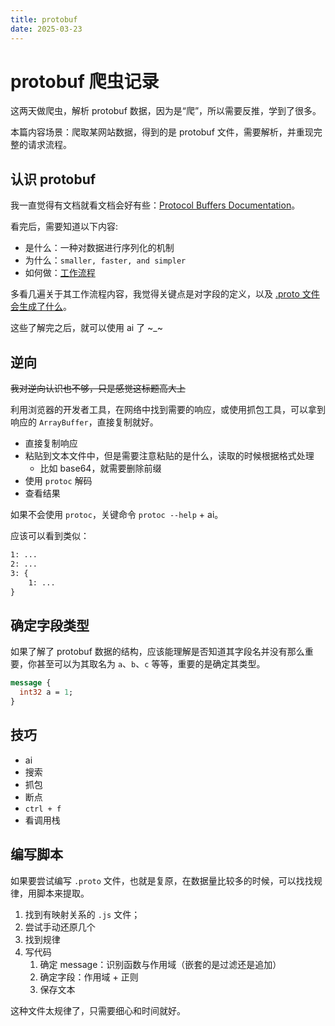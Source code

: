 ```yaml
---
title: protobuf
date: 2025-03-23
---
```


# protobuf 爬虫记录

这两天做爬虫，解析 protobuf 数据，因为是“爬”，所以需要反推，学到了很多。

本篇内容场景：爬取某网站数据，得到的是 protobuf 文件，需要解析，并重现完整的请求流程。

## 认识 protobuf

我一直觉得有文档就看文档会好有些：[Protocol Buffers Documentation](https://protobuf.dev/)。

看完后，需要知道以下内容:

- 是什么：一种对数据进行序列化的机制
- 为什么：`smaller, faster, and simpler`
- 如何做：[工作流程](https://protobuf.dev/overview/#work)

多看几遍关于其工作流程内容，我觉得关键点是对字段的定义，以及 [.proto 文件会生成了什么](https://protobuf.dev/programming-guides/editions/#generated)。

这些了解完之后，就可以使用 ai 了 \~\_\~

## 逆向

~~我对逆向认识也不够，只是感觉这标题高大上~~

利用浏览器的开发者工具，在网络中找到需要的响应，或使用抓包工具，可以拿到响应的 `ArrayBuffer`，直接复制就好。

- 直接复制响应
- 粘贴到文本文件中，但是需要注意粘贴的是什么，读取的时候根据格式处理
  - 比如 base64，就需要删除前缀
- 使用 `protoc` 解码
- 查看结果

如果不会使用 `protoc`，关键命令 `protoc --help` + ai。

应该可以看到类似：

```txt
1: ...
2: ...
3: {
    1: ...
}
```

<!-- TODO: 增加项目链接  -->

## 确定字段类型

如果了解了 protobuf 数据的结构，应该能理解是否知道其字段名并没有那么重要，你甚至可以为其取名为 `a`、`b`、`c` 等等，重要的是确定其类型。

```proto
message {
  int32 a = 1;
}
```

## 技巧

- ai
- 搜索
- 抓包
- 断点
- `ctrl + f`
- 看调用栈

## 编写脚本

如果要尝试编写 `.proto` 文件，也就是复原，在数据量比较多的时候，可以找找规律，用脚本来提取。

1. 找到有映射关系的 `.js` 文件；
2. 尝试手动还原几个
3. 找到规律
4. 写代码
   1. 确定 message：识别函数与作用域（嵌套的是过滤还是追加）
   2. 确定字段：作用域 + 正则
   3. 保存文本

这种文件太规律了，只需要细心和时间就好。
